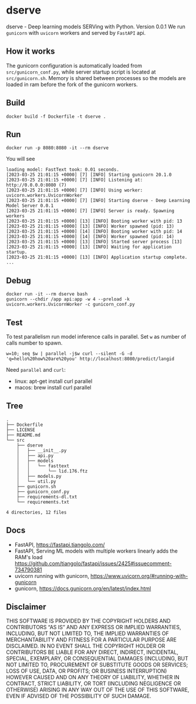# dserve
dserve - Deep learning models SERVing with Python. Version 0.0.1
We run `gunicorn` with `uvicorn` workers and served by `FastAPI` api.

## How it works
The gunicorn configuration is automatically loaded from `src/gunicorn_conf.py`, while server startup script is located at `src/gunicorn.sh`. Memory is shared between processes so the models are loaded in ram before the fork of the gunicorn workers.

## Build
```
docker build -f Dockerfile -t dserve .
```

## Run
```
docker run -p 8080:8080 -it --rm dserve
```

You will see
```
loading model: FastText took: 0.01 seconds.
[2023-03-25 21:01:15 +0000] [7] [INFO] Starting gunicorn 20.1.0
[2023-03-25 21:01:15 +0000] [7] [INFO] Listening at: http://0.0.0.0:8080 (7)
[2023-03-25 21:01:15 +0000] [7] [INFO] Using worker: uvicorn.workers.UvicornWorker
[2023-03-25 21:01:15 +0000] [7] [INFO] Starting dserve - Deep Learning Model Server 0.0.1
[2023-03-25 21:01:15 +0000] [7] [INFO] Server is ready. Spawning workers
[2023-03-25 21:01:15 +0000] [13] [INFO] Booting worker with pid: 13
[2023-03-25 21:01:15 +0000] [13] [INFO] Worker spawned (pid: 13)
[2023-03-25 21:01:15 +0000] [14] [INFO] Booting worker with pid: 14
[2023-03-25 21:01:15 +0000] [14] [INFO] Worker spawned (pid: 14)
[2023-03-25 21:01:15 +0000] [13] [INFO] Started server process [13]
[2023-03-25 21:01:15 +0000] [13] [INFO] Waiting for application startup.
[2023-03-25 21:01:15 +0000] [13] [INFO] Application startup complete.
...
```

## Debug
```
docker run -it --rm dserve bash
gunicorn --chdir /app api:app -w 4 --preload -k uvicorn.workers.UvicornWorker -c gunicorn_conf.py
```

## Test
To test parallelism run model inference calls in parallel. Set `w` as number of calls number to spawn.
```
w=10; seq $w | parallel -j$w curl --silent -G -d 'q=hello%20how%20are%20you' http://localhost:8080/predict/langid
 ```

 Need `parallel` and `curl`:
 - linux: apt-get install curl parallel
 - macos: brew install curl parallel

## Tree
```
.
├── Dockerfile
├── LICENSE
├── README.md
└── src
    ├── dserve
    │   ├── __init__.py
    │   ├── api.py
    │   ├── models
    │   │   └── fasttext
    │   │       └── lid.176.ftz
    │   ├── models.py
    │   └── util.py
    ├── gunicorn.sh
    ├── gunicorn_conf.py
    ├── requirements-dl.txt
    └── requirements.txt

4 directories, 12 files
```

## Docs
- FastAPI, https://fastapi.tiangolo.com/
- FastAPI, Serving ML models with multiple workers linearly adds the RAM's load https://github.com/tiangolo/fastapi/issues/2425#issuecomment-734790381
- uvicorn running with gunicorn, https://www.uvicorn.org/#running-with-gunicorn
- gunicorn, https://docs.gunicorn.org/en/latest/index.html

## Disclaimer
THIS SOFTWARE IS PROVIDED BY THE COPYRIGHT HOLDERS AND CONTRIBUTORS “AS IS” AND ANY EXPRESS OR IMPLIED WARRANTIES, INCLUDING, BUT NOT LIMITED TO, THE IMPLIED WARRANTIES OF MERCHANTABILITY AND FITNESS FOR A PARTICULAR PURPOSE ARE DISCLAIMED. IN NO EVENT SHALL THE COPYRIGHT HOLDER OR CONTRIBUTORS BE LIABLE FOR ANY DIRECT, INDIRECT, INCIDENTAL, SPECIAL, EXEMPLARY, OR CONSEQUENTIAL DAMAGES (INCLUDING, BUT NOT LIMITED TO, PROCUREMENT OF SUBSTITUTE GOODS OR SERVICES; LOSS OF USE, DATA, OR PROFITS; OR BUSINESS INTERRUPTION) HOWEVER CAUSED AND ON ANY THEORY OF LIABILITY, WHETHER IN CONTRACT, STRICT LIABILITY, OR TORT (INCLUDING NEGLIGENCE OR OTHERWISE) ARISING IN ANY WAY OUT OF THE USE OF THIS SOFTWARE, EVEN IF ADVISED OF THE POSSIBILITY OF SUCH DAMAGE.